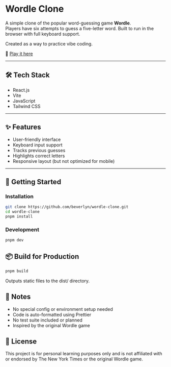 # Wordle Clone

A simple clone of the popular word-guessing game **Wordle**.  
Players have six attempts to guess a five-letter word. Built to run in the browser with full keyboard support.

Created as a way to practice vibe coding.

🔗 [Play it here](https://beverlyn.github.io/wordle-clone/)

---

## 🛠 Tech Stack

- React.js  
- Vite  
- JavaScript  
- Tailwind CSS

---

## ✨ Features

- User-friendly interface  
- Keyboard input support  
- Tracks previous guesses  
- Highlights correct letters  
- Responsive layout (but not optimized for mobile)

---

## 🚀 Getting Started

### Installation

```bash
git clone https://github.com/beverlyn/wordle-clone.git
cd wordle-clone
pnpm install
```

### Development

```bash
pnpm dev
```

## 📦 Build for Production
```bash
pnpm build
```
Outputs static files to the dist/ directory.

## 🧩 Notes
- No special config or environment setup needed
- Code is auto-formatted using Prettier
- No test suite included or planned
- Inspired by the original Wordle game

## 📄 License
This project is for personal learning purposes only and is not affiliated with or endorsed by The New York Times or the original Wordle game.